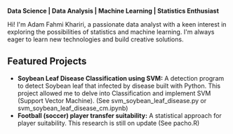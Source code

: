 **Data Science | Data Analysis | Machine Learning | Statistics Enthusiast**

Hi! I'm Adam Fahmi Khariri, a passionate data analyst with a keen interest in exploring the possibilities of statistics and machine learning. I'm always eager to learn new technologies and build creative solutions.

## Featured Projects

* **Soybean Leaf Disease Classification using SVM:** A detection program to detect Soybean leaf that infected by disease built with Python. This project allowed me to delve into Classification and implement SVM (Support Vector Machine). (See svm_soybean_leaf_disease.py or svm_soybean_leaf_disease_cm.ipynb)
* **Football (soccer) player transfer suitability:** A statistical approach for player suitability. This research is still on update (See pacho.R)
